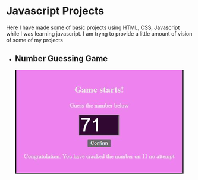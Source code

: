 <h1>Javascript Projects</h1>
<p>Here I have made some of basic projects using HTML, CSS, Javascript while I was learning javascript.
    I am tryng to provide a little amount of vision of some of my projects</p>
<ul>
    <li>
        <h2>Number Guessing Game</h2>
        <img src="https://github.com/arifulnoman/Javascript/blob/main/Screenshots/Number_Guessing_Game.JPG">
    </li>
</ul>
